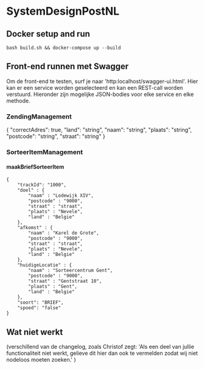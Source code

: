 # SystemDesignPostNL
## Docker setup and run
```
bash build.sh && docker-compose up --build
```

## Front-end runnen met Swagger
Om de front-end te testen, surf je naar 'http:localhost/swagger-ui.html'. Hier kan er een service worden geselecteerd en kan een REST-call worden verstuurd. Hieronder zijn mogelijke JSON-bodies voor elke service en elke methode.

### ZendingManagement
{
"correctAdres": true,
"land": "string",
"naam": "string",
"plaats": "string",
"postcode": "string",
"straat": "string"
}

### SorteerItemManagement
#### maakBriefSorteerItem
```
{
    "trackId": "1000",
    "doel" : {
        "naam" : "Lodewijk XIV",
        "postcode" : "9000",
        "straat" : "straat",
        "plaats" : "Nevele",
        "land" : "Belgie"
    },
    "afkomst" : {
        "naam" : "Karel de Grote",
        "postcode" : "9000",
        "straat" : "straat",
        "plaats" : "Nevele",
        "land" : "Belgie"
    },
    "huidigeLocatie" : {
        "naam" : "Sorteercentrum Gent",
        "postcode" : "9000",
        "straat" : "Gentstraat 10",
        "plaats" : "Gent",
        "land" : "Belgie"
    },
    "soort": "BRIEF",
    "spoed": "false"
}
```

## Wat niet werkt
(verschillend van de changelog, 
zoals Christof zegt:  'Als een deel van jullie functionaliteit niet werkt, gelieve dit hier dan ook te vermelden zodat wij niet nodeloos moeten zoeken.'
)
